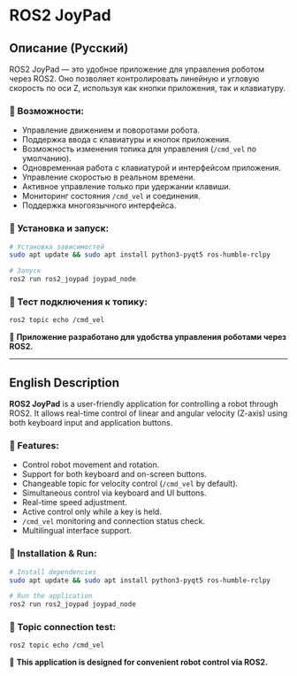 # ROS2 JoyPad

## Описание (Русский)
ROS2 JoyPad — это удобное приложение для управления роботом через ROS2. Оно позволяет контролировать линейную и угловую скорость по оси Z, используя как кнопки приложения, так и клавиатуру.

### 🚀 Возможности:
- Управление движением и поворотами робота.
- Поддержка ввода с клавиатуры и кнопок приложения.
- Возможность изменения топика для управления (`/cmd_vel` по умолчанию).
- Одновременная работа с клавиатурой и интерфейсом приложения.
- Управление скоростью в реальном времени.
- Активное управление только при удержании клавиши.
- Мониторинг состояния `/cmd_vel` и соединения.
- Поддержка многоязычного интерфейса.

### 🔧 Установка и запуск:
```bash
# Установка зависимостей
sudo apt update && sudo apt install python3-pyqt5 ros-humble-rclpy

# Запуск
ros2 run ros2_joypad joypad_node
```

### 🔗 Тест подключения к топику:
```bash
ros2 topic echo /cmd_vel
```

📌 **Приложение разработано для удобства управления роботами через ROS2.**

---

## English Description
**ROS2 JoyPad** is a user-friendly application for controlling a robot through ROS2. It allows real-time control of linear and angular velocity (Z-axis) using both keyboard input and application buttons.

### 🚀 Features:
- Control robot movement and rotation.
- Support for both keyboard and on-screen buttons.
- Changeable topic for velocity control (`/cmd_vel` by default).
- Simultaneous control via keyboard and UI buttons.
- Real-time speed adjustment.
- Active control only while a key is held.
- `/cmd_vel` monitoring and connection status check.
- Multilingual interface support.

### 🔧 Installation & Run:
```bash
# Install dependencies
sudo apt update && sudo apt install python3-pyqt5 ros-humble-rclpy

# Run the application
ros2 run ros2_joypad joypad_node
```

### 🔗 Topic connection test:
```bash
ros2 topic echo /cmd_vel
```

📌 **This application is designed for convenient robot control via ROS2.**

